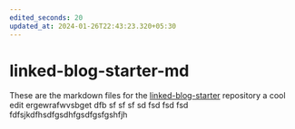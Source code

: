```yaml
---
edited_seconds: 20
updated_at: 2024-01-26T22:43:23.320+05:30
---
```

# linked-blog-starter-md
These are the markdown files for the [linked-blog-starter](https://github.com/matthewwong525/linked-blog-starter) repository
a cool edit
ergewrafwvsbget dfb
sf
sf
sf
sd
fsd
fsd
fsd
fdfsjkdfhsdfgsdhfgsdfgsfgshfjh
